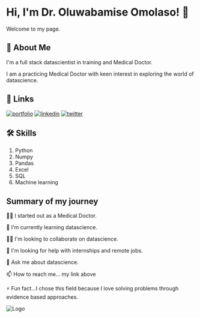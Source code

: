 
# Hi, I'm Dr. Oluwabamise Omolaso! 👋

Welcome to my page.
## 🚀 About Me
I'm a full stack datascientist in training and Medical Doctor.

I am a practicing Medical Doctor with keen interest in exploring the world of datascience. 
## 🔗 Links
[![portfolio](https://img.shields.io/badge/my_portfolio-000?style=for-the-badge&logo=ko-fi&logoColor=white)](https://katherinempeterson.com/)
[![linkedin](https://img.shields.io/badge/linkedin-0A66C2?style=for-the-badge&logo=linkedin&logoColor=white)](https://www.linkedin.com/in/oluwabamise-omolaso/)
[![twitter](https://img.shields.io/badge/twitter-1DA1F2?style=for-the-badge&logo=twitter&logoColor=white)](https://twitter.com/)


## 🛠 Skills
1. Python 
2. Numpy 
3. Pandas
4. Excel
5. SQL
6. Machine learning



## Summary of my journey
👩‍💻 I started out as a Medical Doctor.

🧠 I'm currently learning datascience.

👯‍♀️ I'm looking to collaborate on datascience.

🤔 I'm looking for help with internships and remote jobs.

💬 Ask me about datascience.

📫 How to reach me... my link above

⚡️ Fun fact...I chose this field because I love solving problems through evidence based approaches.


![Logo](https://github-readme-stats.vercel.app/api?username=bamiseomolaso&&show_icons=true&title_color=ffffff&icon_color=bb2acf&text_color=daf7dc&bg_color=151515)

